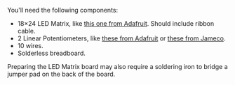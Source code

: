 You'll need the following components:

* 18&times;24 LED Matrix, like [this one from Adafruit](http://www.adafruit.com/products/555). Should include ribbon cable.
* 2 Linear Potentiometers, like [these from Adafruit](http://www.adafruit.com/products/562) or [these from Jameco](https://www.jameco.com/webapp/wcs/stores/servlet/ProductDisplay?langId=-1&storeId=10001&catalogId=10001&productId=2118791).
* 10 wires.
* Solderless breadboard.
 
 Preparing the LED Matrix board may also require a soldering iron to bridge a jumper pad on the back of the board.